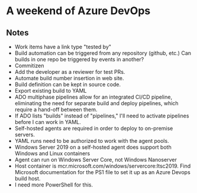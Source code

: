 # A weekend of Azure DevOps


## Notes

* Work items have a link type "tested by"
* Build automation can be triggered from any repository (github, etc.) Can builds in one repo be triggered by events in another?
* Commitizen
* Add the developer as a reviewer for test PRs.
* Automate build number insertion in web site.
* Build definition can be kept in source code.
* Export existing build to YAML
* ADO multiphase pipelines allow for an integrated CI/CD pipeline, eliminating the need for separate build and deploy pipelines, which require a hand-off between them.
* If ADO lists "builds" instead of "pipelines," I'll need to activate pipelines before I can work in YAML.
* Self-hosted agents are required in order to deploy to on-premise servers.
* YAML runs need to be authorized to work with the agent pools.
* Windows Server 2019 on a self-hosted agent does support both Windows and Linux containers
* Agent can run on Windows Server Core, not Windows Nanoserver
* Host container is mcr.microsoft.com/windows/servercore:ltsc2019. Find Microsoft documentation for the PS1 file to set it up as an Azure Devops build host.
* I need more PowerShell for this.
